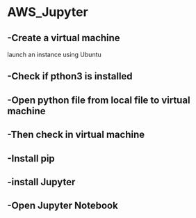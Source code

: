 # AWS_Jupyter
## -Create a virtual machine
launch an instance using Ubuntu
## -Check if pthon3 is installed

## -Open python file from local file to virtual machine

## -Then check in virtual machine

## -Install pip

## -install Jupyter

## -Open Jupyter Notebook
